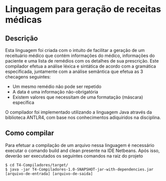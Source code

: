 # Linguagem para geração de receitas médicas

## Descrição
Esta linguagem foi criada com o intuito de facilitar a geração de um receituário médico que contém informações do médico,
informações do paciente e uma lista de remédios com os detalhes de sua prescrição.
Este compilador efetua a análise léxica e sintática de acordo com a gramática especificada, juntamente com a análise semântica
que efetua as 3 checagens seguintes:

* Um mesmo remédio não pode ser repetido
* A data é uma informação não-obrigatória
* Existem valores que necessitam de uma formatação (máscara) específica

O compilador foi implementado utilizando a linguagem Java através da biblioteca ANTLR4, com base nos conhecimentos adiquiridos na disciplina.

## Como compilar

Para efetuar a compilação de um arquivo nessa linguagem é necessário executar o comando build and clean presente na IDE Netbeans.
Após isso, deverão ser executados os seguintes comandos na raiz do projeto

```
$ cd T4-Compiladores/target/
$ java -jar T4-Compiladores-1.0-SNAPSHOT-jar-with-dependencies.jar [arquivo-de-entrada] [arquivo-de-saida]

```

